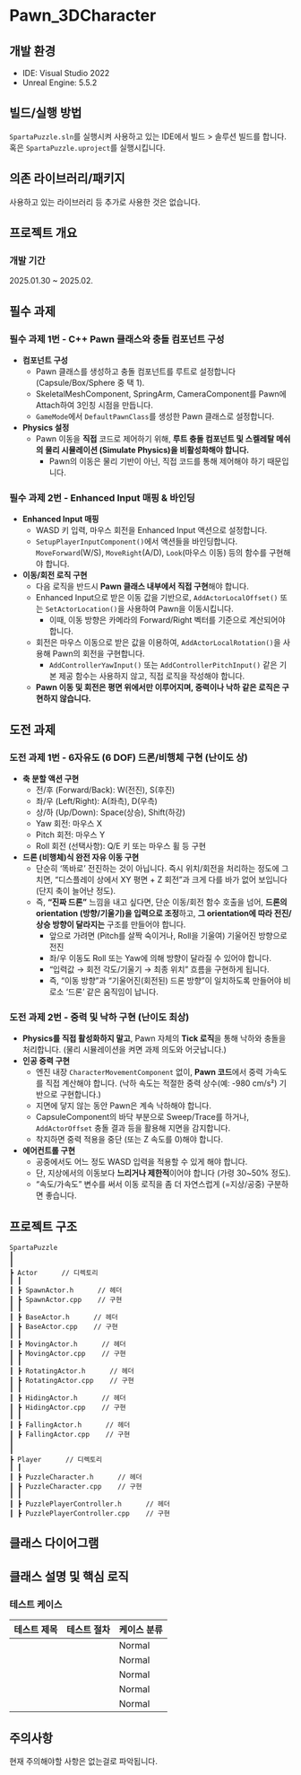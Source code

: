 # Pawn_3DCharacter

## 개발 환경

+ IDE: Visual Studio 2022
+ Unreal Engine: 5.5.2

## 빌드/실행 방법

`SpartaPuzzle.sln`를 실행시켜 사용하고 있는 IDE에서 빌드 > 솔루션 빌드를 합니다.  
혹은 `SpartaPuzzle.uproject`를 실행시킵니다.

## 의존 라이브러리/패키지

사용하고 있는 라이브러리 등 추가로 사용한 것은 없습니다.

## 프로젝트 개요

### 개발 기간

2025.01.30 ~ 2025.02.

## 필수 과제

### **필수 과제 1번 - C++ Pawn 클래스와 충돌 컴포넌트 구성**

- **컴포넌트 구성**
    - Pawn 클래스를 생성하고 충돌 컴포넌트를 루트로 설정합니다 (Capsule/Box/Sphere 중 택 1).
    - SkeletalMeshComponent, SpringArm, CameraComponent를 Pawn에 Attach하여 3인칭 시점을 만듭니다.
    - `GameMode`에서 `DefaultPawnClass`를 생성한 Pawn 클래스로 설정합니다.
- **Physics 설정**
    - Pawn 이동을 **직접** 코드로 제어하기 위해, **루트 충돌 컴포넌트 및 스켈레탈 메쉬의 물리 시뮬레이션 (Simulate Physics)을 비활성화해야 합니다.**
        - Pawn의 이동은 물리 기반이 아닌, 직접 코드를 통해 제어해야 하기 때문입니다.

### **필수 과제 2번 - Enhanced Input 매핑 & 바인딩**

- **Enhanced Input 매핑**
    - WASD 키 입력, 마우스 회전을 Enhanced Input 액션으로 설정합니다.
    - `SetupPlayerInputComponent()`에서 액션들을 바인딩합니다. `MoveForward`(W/S), `MoveRight`(A/D), `Look`(마우스 이동) 등의 함수를 구현해야 합니다.
- **이동/회전 로직 구현**
    - 다음 로직을 반드시 **Pawn 클래스 내부에서 직접 구현**해야 합니다.
    - Enhanced Input으로 받은 이동 값을 기반으로, `AddActorLocalOffset()` 또는 `SetActorLocation()`을 사용하여 Pawn을 이동시킵니다.
        - 이때, 이동 방향은 카메라의 Forward/Right 벡터를 기준으로 계산되어야 합니다.
    - 회전은 마우스 이동으로 받은 값을 이용하여, `AddActorLocalRotation()`을 사용해 Pawn의 회전을 구현합니다.
        - `AddControllerYawInput()` 또는 `AddControllerPitchInput()` 같은 기본 제공 함수는 사용하지 않고, 직접 로직을 작성해야 합니다.
    - **Pawn 이동 및 회전은 평면 위에서만 이루어지며, 중력이나 낙하 같은 로직은 구현하지 않습니다.**

## 도전 과제

### **도전 과제 1번 - 6자유도 (6 DOF) 드론/비행체 구현 (난이도 상)**

- **축 분할 액션 구현**
    - 전/후 (Forward/Back): W(전진), S(후진)
    - 좌/우 (Left/Right): A(좌측), D(우측)
    - 상/하 (Up/Down): Space(상승), Shift(하강)
    - Yaw 회전: 마우스 X
    - Pitch 회전: 마우스 Y
    - Roll 회전 (선택사항): Q/E 키 또는 마우스 휠 등 구현
- **드론 (비행체)식 완전 자유 이동 구현**
    - 단순히 ‘똑바로’ 전진하는 것이 아닙니다. 즉시 위치/회전을 처리하는 정도에 그치면, “디스플레이 상에서 XY 평면 + Z 회전”과 크게 다를 바가 없어 보입니다 (단지 축이 늘어난 정도).
    - 즉, **“진짜 드론”** 느낌을 내고 싶다면, 단순 이동/회전 함수 호출을 넘어, **드론의 orientation (방향/기울기)을 입력으로 조정**하고, **그 orientation에 따라 전진/상승 방향이 달라지는** 구조를 만들어야 합니다.
        - 앞으로 가려면 (Pitch를 살짝 숙이거나, Roll을 기울여) 기울어진 방향으로 전진
        - 좌/우 이동도 Roll 또는 Yaw에 의해 방향이 달라질 수 있어야 합니다.
        - “입력값 → 회전 각도/기울기 → 최종 위치” 흐름을 구현하게 됩니다.
        - 즉, “이동 방향”과 “기울어진(회전된) 드론 방향”이 일치하도록 만들어야 비로소 ‘드론’ 같은 움직임이 납니다.

### **도전 과제 2번 - 중력 및 낙하 구현 (난이도 최상)**

- **Physics를 직접 활성화하지 말고**, Pawn 자체의 **Tick 로직**을 통해 낙하와 충돌을 처리합니다. (물리 시뮬레이션을 켜면 과제 의도와 어긋납니다.)
- **인공 중력 구현**
    - 엔진 내장 `CharacterMovementComponent` 없이, **Pawn 코드**에서 중력 가속도를 직접 계산해야 합니다. (낙하 속도는 적절한 중력 상수(예: -980 cm/s²) 기반으로 구현합니다.)
    - 지면에 닿지 않는 동안 Pawn은 계속 낙하해야 합니다.
    - CapsuleComponent의 바닥 부분으로 Sweep/Trace를 하거나, `AddActorOffset` 충돌 결과 등을 활용해 지면을 감지합니다.
    - 착지하면 중력 적용을 중단 (또는 Z 속도를 0)해야 합니다.
- **에어컨트롤 구현**
    - 공중에서도 어느 정도 WASD 입력을 적용할 수 있게 해야 합니다.
    - 단, 지상에서의 이동보다 **느리거나 제한적**이어야 합니다 (가령 30~50% 정도).
    - “속도/가속도” 변수를 써서 이동 로직을 좀 더 자연스럽게 (=지상/공중) 구분하면 좋습니다.

## 프로젝트 구조

```
SpartaPuzzle
┃
┃
┣ Actor      // 디렉토리
┃ ┃
┃ ┣ SpawnActor.h      // 헤더
┃ ┣ SpawnActor.cpp    // 구현
┃ ┃
┃ ┣ BaseActor.h      // 헤더
┃ ┣ BaseActor.cpp    // 구현
┃ ┃
┃ ┣ MovingActor.h      // 헤더
┃ ┣ MovingActor.cpp    // 구현
┃ ┃
┃ ┣ RotatingActor.h      // 헤더
┃ ┣ RotatingActor.cpp    // 구현
┃ ┃
┃ ┣ HidingActor.h      // 헤더
┃ ┣ HidingActor.cpp    // 구현
┃ ┃
┃ ┣ FallingActor.h      // 헤더
┃ ┣ FallingActor.cpp    // 구현
┃
┃
┣ Player      // 디렉토리
┃ ┃
┃ ┣ PuzzleCharacter.h      // 헤더
┃ ┣ PuzzleCharacter.cpp    // 구현
┃ ┃
┃ ┣ PuzzlePlayerController.h      // 헤더
┃ ┣ PuzzlePlayerController.cpp    // 구현
```

## 클래스 다이어그램



## 클래스 설명 및 핵심 로직

### 테스트 케이스

|테스트 제목|테스트 절차|케이스 분류|
|---|---|---|
|||Normal|
|||Normal|
|||Normal|
|||Normal|
|||Normal|

## 주의사항

현재 주의해야할 사항은 없는걸로 파악됩니다.
